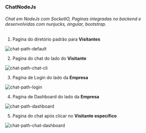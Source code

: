### ChatNodeJs

###### _Chat em NodeJs_ com _SocketIO_, Paginas integradas no backend e desenvolvidas com _nunjucks_, _angular_, _bootstrap_.

1. Pagina do diretório padrão para **Visitantes**

![chat-path-default](https://user-images.githubusercontent.com/19477370/59383743-ef0f0480-8d36-11e9-914c-20cdb031429c.png)

2. Pagina do chat do lado do **Visitante**

![chat-path-chat-cli](https://user-images.githubusercontent.com/19477370/59383873-3f866200-8d37-11e9-9ca0-21eae57abbd8.png)

3. Pagina de Login do lado da **Empresa**

![chat-path-login](https://user-images.githubusercontent.com/19477370/59383896-54fb8c00-8d37-11e9-987e-c973dbc2ad73.png)

4. Pagina de Dashboard do lado da **Empresa**

![chat-path-dashboard](https://user-images.githubusercontent.com/19477370/59383937-69d81f80-8d37-11e9-852a-3218b6a3bcfc.png)

5. Pagina do chat após clicar no **Visitante específico**

![chat-path-chat-dashboard](https://user-images.githubusercontent.com/19477370/59383986-8411fd80-8d37-11e9-912b-69c3c09f05b0.png)

